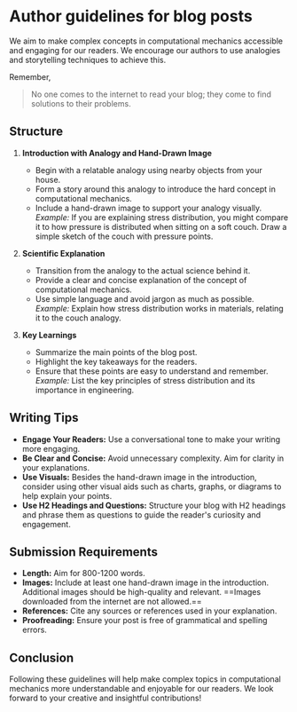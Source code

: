 # Author guidelines for blog posts
We aim to make complex concepts in computational mechanics accessible and engaging for our readers. We encourage our authors to use analogies and storytelling techniques to achieve this.

Remember,

> No one comes to the internet to read your blog; they come to find solutions to their problems. 

## Structure
1. **Introduction with Analogy and Hand-Drawn Image**
    - Begin with a relatable analogy using nearby objects from your house.
    - Form a story around this analogy to introduce the hard concept in computational mechanics.
    - Include a hand-drawn image to support your analogy visually.
    *Example:* If you are explaining stress distribution, you might compare it to how pressure is distributed when sitting on a soft couch. Draw a simple sketch of the couch with pressure points.

2. **Scientific Explanation**
    - Transition from the analogy to the actual science behind it.
    - Provide a clear and concise explanation of the concept of computational mechanics.
    - Use simple language and avoid jargon as much as possible.
    *Example:* Explain how stress distribution works in materials, relating it to the couch analogy.

3. **Key Learnings**
    - Summarize the main points of the blog post.
    - Highlight the key takeaways for the readers.
    - Ensure that these points are easy to understand and remember.
    *Example:* List the key principles of stress distribution and its importance in engineering.

## Writing Tips
- **Engage Your Readers:** Use a conversational tone to make your writing more engaging.
- **Be Clear and Concise:** Avoid unnecessary complexity. Aim for clarity in your explanations.
- **Use Visuals:** Besides the hand-drawn image in the introduction, consider using other visual aids such as charts, graphs, or diagrams to help explain your points.
- **Use H2 Headings and Questions:** Structure your blog with H2 headings and phrase them as questions to guide the reader's curiosity and engagement.

## Submission Requirements
- **Length:** Aim for 800-1200 words.
- **Images:** Include at least one hand-drawn image in the introduction. Additional images should be high-quality and relevant. ==Images downloaded from the internet are not allowed.==
- **References:** Cite any sources or references used in your explanation.
- **Proofreading:** Ensure your post is free of grammatical and spelling errors.

## Conclusion
Following these guidelines will help make complex topics in computational mechanics more understandable and enjoyable for our readers. We look forward to your creative and insightful contributions!
